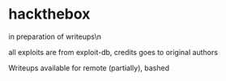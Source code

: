 # hackthebox
in preparation of writeups\n

all exploits are from exploit-db, credits goes to original authors

Writeups available for remote (partially), bashed
